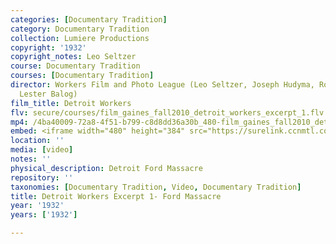 ```yaml
---
categories: [Documentary Tradition]
category: Documentary Tradition
collection: Lumiere Productions
copyright: '1932'
copyright_notes: Leo Seltzer
course: Documentary Tradition
courses: [Documentary Tradition]
director: Workers Film and Photo League (Leo Seltzer, Joseph Hudyma, Robert Del Duca,
  Lester Balog)
film_title: Detroit Workers
flv: secure/courses/film_gaines_fall2010_detroit_workers_excerpt_1.flv
mp4: /4ba40009-72a8-4f51-b799-c8d8dd36a30b_480-film_gaines_fall2010_detroit_workers_excerpt_1.mp4
embed: <iframe width="480" height="384" src="https://surelink.ccnmtl.columbia.edu/video/?player=mp4_secure_stream&file=/4ba40009-72a8-4f51-b799-c8d8dd36a30b_480-film_gaines_fall2010_detroit_workers_excerpt_1.mp4&width=480&height=360&poster=https://d369ay3g98xik5.cloudfront.net/thumbs/2016/11/17/4ba40009-72a8-4f51-b799-c8d8dd36a30b-00002.jpg&authtype=wind"></iframe>
location: ''
media: [video]
notes: ''
physical_description: Detroit Ford Massacre
repository: ''
taxonomies: [Documentary Tradition, Video, Documentary Tradition]
title: Detroit Workers Excerpt 1- Ford Massacre
year: '1932'
years: ['1932']

---
```

